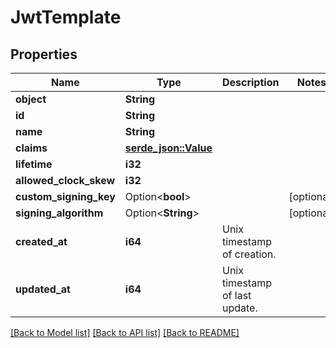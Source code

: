 # JwtTemplate

## Properties

Name | Type | Description | Notes
------------ | ------------- | ------------- | -------------
**object** | **String** |  | 
**id** | **String** |  | 
**name** | **String** |  | 
**claims** | [**serde_json::Value**](.md) |  | 
**lifetime** | **i32** |  | 
**allowed_clock_skew** | **i32** |  | 
**custom_signing_key** | Option<**bool**> |  | [optional]
**signing_algorithm** | Option<**String**> |  | [optional]
**created_at** | **i64** | Unix timestamp of creation.  | 
**updated_at** | **i64** | Unix timestamp of last update.  | 

[[Back to Model list]](../README.md#documentation-for-models) [[Back to API list]](../README.md#documentation-for-api-endpoints) [[Back to README]](../README.md)


